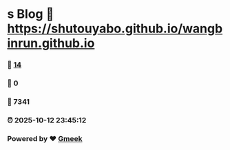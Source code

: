 # s Blog :link: https://shutouyabo.github.io/wangbinrun.github.io 
### :page_facing_up: [14](https://shutouyabo.github.io/wangbinrun.github.io/tag.html) 
### :speech_balloon: 0 
### :hibiscus: 7341 
### :alarm_clock: 2025-10-12 23:45:12 
### Powered by :heart: [Gmeek](https://github.com/Meekdai/Gmeek)
